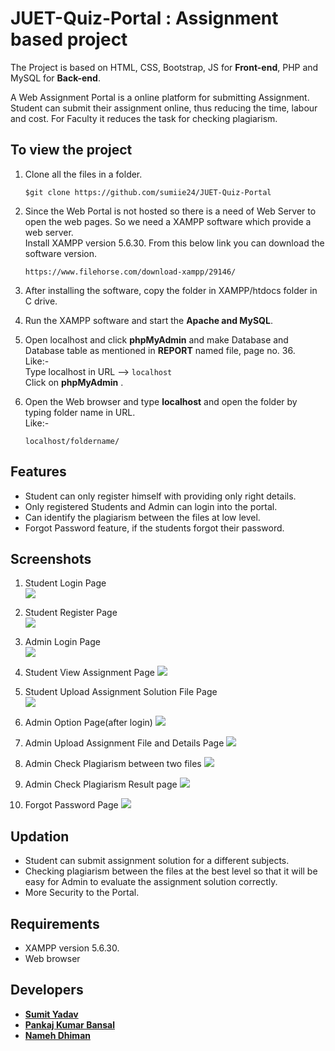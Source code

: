 # JUET-Quiz-Portal : Assignment based project
The Project is based on HTML, CSS, Bootstrap, JS for **Front-end**, PHP and MySQL for **Back-end**.    

A Web Assignment Portal is a online platform for submitting Assignment. Student can submit their assignment online, thus reducing the time, labour and cost. For Faculty it reduces the task for checking plagiarism.

## To view the project
1. Clone all the files in a folder.
  
    ```
    $git clone https://github.com/sumiie24/JUET-Quiz-Portal
    ```
2. Since the Web Portal is not hosted so there is a need of Web Server to open the web pages. So we need a XAMPP software which provide    a web server.  
   Install XAMPP version 5.6.30.
   From this below link you can download the software version.  
    ```
    https://www.filehorse.com/download-xampp/29146/
    ```
3. After installing the software, copy the folder in XAMPP/htdocs folder in C drive.
4. Run the XAMPP software and start the **Apache and MySQL**.
5. Open localhost and click **phpMyAdmin** and make Database and Database table as mentioned in **REPORT** named file, page no. 36.  
   Like:-   
       Type localhost in URL --> ``` localhost ```  
       Click on **phpMyAdmin** .
6. Open the Web browser and type **localhost** and open the folder by typing folder name in  URL.  
   Like:-
      ```
      localhost/foldername/
      ```    
      
      
## Features
* Student can only register himself with providing only right details.
* Only registered Students and Admin can login into the portal.
* Can identify the plagiarism between the files at low level.
* Forgot Password feature, if the students forgot their password.


## Screenshots
1. Student Login Page  
        <img src="https://github.com/sumiie24/JUET-Assignment-Portal/blob/master/screenshots/student%20login.png" />

2. Student Register Page  
        <img src="https://github.com/sumiie24/JUET-Assignment-Portal/blob/master/screenshots/register%20page.png" />

3. Admin Login Page  
        <img src="https://github.com/sumiie24/JUET-Assignment-Portal/blob/master/screenshots/admin%20login.png" />

4. Student View Assignment Page 
        <img src="https://github.com/sumiie24/JUET-Assignment-Portal/blob/master/screenshots/student%20view%20assignment%20page.png" />

5. Student Upload Assignment Solution File Page  
        <img src="https://github.com/sumiie24/JUET-Assignment-Portal/blob/master/screenshots/student%20upload%20assignment%20page.png" />

6. Admin Option Page(after login) 
       <img src="https://github.com/sumiie24/JUET-Assignment-Portal/blob/master/screenshots/admin%20option%20page.png" />

7. Admin Upload Assignment File and Details Page
       <img src="https://github.com/sumiie24/JUET-Assignment-Portal/blob/master/screenshots/admin%20upload%20assignment%20page.png" />
       
8. Admin Check Plagiarism between two files
       <img src="https://github.com/sumiie24/JUET-Assignment-Portal/blob/master/screenshots/check%20plag%20page.png" />

9. Admin Check Plagiarism Result page
       <img src="https://github.com/sumiie24/JUET-Assignment-Portal/blob/master/screenshots/plag%20found%20page.png" />
       
10. Forgot Password Page
       <img src="https://github.com/sumiie24/JUET-Assignment-Portal/blob/master/screenshots/forgot%20password%20page.png" />
       
## Updation
* Student can submit assignment solution for a different subjects.  
* Checking plagiarism between the files at the best level so that it will be easy for Admin to evaluate the assignment solution correctly.
* More Security to the Portal.


## Requirements
* XAMPP version 5.6.30.
* Web browser


## Developers
* **[Sumit Yadav](https://www.linkedin.com/in/sumiie24/)**
* **[Pankaj Kumar Bansal](https://www.facebook.com/pankaj.bansal.104)**
* **[Nameh Dhiman](https://www.facebook.com/yuvik.dhiman)**
